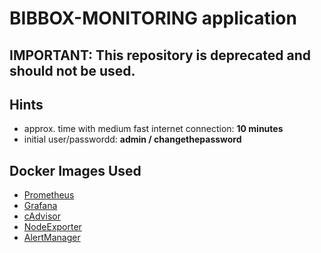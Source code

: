 # BIBBOX-MONITORING application
## IMPORTANT: This repository is deprecated and should not be used.
## Hints
* approx. time with medium fast internet connection: **10 minutes**
* initial user/passwordd: **admin / changethepassword**

## Docker Images Used
 * [Prometheus](https://prometheus.io/)
 * [Grafana](http://grafana.org/)
 * [cAdvisor](https://github.com/google/cadvisor)
 * [NodeExporter](https://github.com/prometheus/node_exporter)
 * [AlertManager](https://github.com/prometheus/alertmanager)

